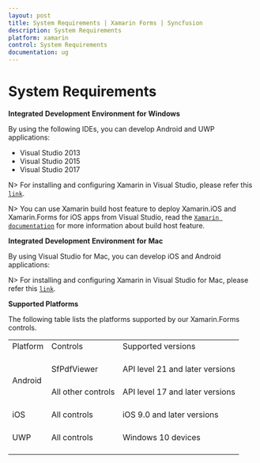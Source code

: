 ```yaml
---
layout: post
title: System Requirements | Xamarin Forms | Syncfusion
description: System Requirements
platform: xamarin
control: System Requirements
documentation: ug
---
```


# System Requirements

**Integrated** **Development** **Environment** **for** **Windows**

By using the following IDEs, you can develop Android and UWP applications:

* Visual Studio 2013
* Visual Studio 2015
* Visual Studio 2017

N> For installing and configuring Xamarin in Visual Studio, please refer this [`link`](https://developer.xamarin.com/guides/android/getting_started/installation/windows/).

N> You can use Xamarin build host feature to deploy Xamarin.iOS and Xamarin.Forms for iOS apps from Visual Studio, read the [`Xamarin documentation`](https://developer.xamarin.com/guides/ios/getting_started/installation/windows/introduction_to_xamarin_ios_for_visual_studio/) for more information about build host feature.

**Integrated** **Development** **Environment** **for** **Mac**

By using Visual Studio for Mac, you can develop iOS and Android applications:

N> For installing and configuring Xamarin in Visual Studio for Mac, please refer this [`link`](https://docs.microsoft.com/en-us/visualstudio/mac/installation).

**Supported Platforms**

The following table lists the platforms supported by our Xamarin.Forms controls.

<table>
    <tr>
        <td>
            Platform
            <br/>
            <br/>
        </td>
          <td>
            Controls
            <br/>
            <br/>
        </td>
        <td>
            Supported versions
            <br/>
            <br/>
        </td>
    </tr>
    <tr>
        <td rowspan="2">
            Android
            <br/>
            <br/>
        </td>
        <td>
            SfPdfViewer
            <br/>
            <br/>
        </td>
         <td>
            API level 21 and later versions
            <br/>
            <br/>
        </td>
    </tr>
     <tr>
        <td>
            All other controls 
            <br/>
            <br/>
        </td>
         <td>
            API level 17 and later versions
            <br/>
            <br/>
        </td>
    </tr>
    <tr>
        <td>
            iOS
            <br/>
            <br/>
        </td>
          <td>
            All controls 
            <br/>
            <br/>
        </td>
        <td>
            iOS 9.0 and later versions
            <br/>
            <br/>
        </td>
    </tr>
    <tr>
        <td>
            UWP
            <br/>
            <br/>
        </td>
          <td>
            All controls 
            <br/>
            <br/>
        </td>
        <td>
            Windows 10 devices
            <br/>
            <br/>
        </td>
    </tr>    
</table>